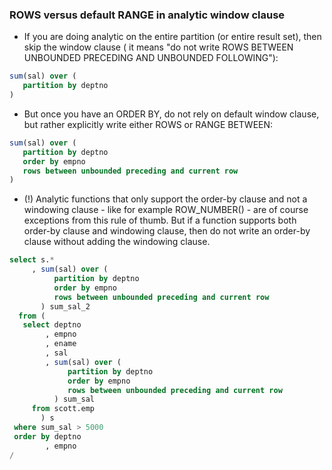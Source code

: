 ### ROWS versus default RANGE in analytic window clause
* If you are doing analytic on the entire partition (or entire result set), then skip the window clause ( it means "do not write ROWS BETWEEN UNBOUNDED PRECEDING AND UNBOUNDED FOLLOWING"):
```sql
sum(sal) over (
   partition by deptno
)
```

* But once you have an ORDER BY, do not rely on default window clause, but rather explicitly write either ROWS or RANGE BETWEEN:
```sql
sum(sal) over (
   partition by deptno
   order by empno
   rows between unbounded preceding and current row
)
```
* (!) Analytic functions that only support the order-by clause and not a windowing clause - like for example ROW_NUMBER() - are of course exceptions from this rule of thumb. 
But if a function supports both order-by clause and windowing clause, then do not write an order-by clause without adding the windowing clause.
```sql
select s.*
     , sum(sal) over (
          partition by deptno
          order by empno
          rows between unbounded preceding and current row
       ) sum_sal_2
  from (
   select deptno
        , empno
        , ename
        , sal
        , sum(sal) over (
             partition by deptno
             order by empno
             rows between unbounded preceding and current row
          ) sum_sal
     from scott.emp
       ) s
 where sum_sal > 5000
 order by deptno
        , empno
/

```